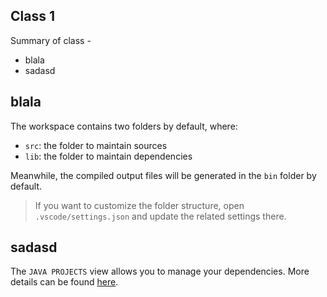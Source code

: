## Class 1

Summary of class -
- blala
- sadasd

## blala

The workspace contains two folders by default, where:

- `src`: the folder to maintain sources
- `lib`: the folder to maintain dependencies

Meanwhile, the compiled output files will be generated in the `bin` folder by default.

> If you want to customize the folder structure, open `.vscode/settings.json` and update the related settings there.

## sadasd

The `JAVA PROJECTS` view allows you to manage your dependencies. More details can be found [here](https://github.com/microsoft/vscode-java-dependency#manage-dependencies).
